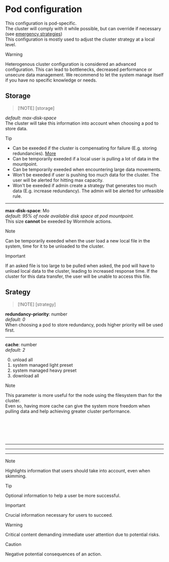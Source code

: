 # Pod configuration
This configuration is pod-specific.<br>
The cluster will comply with it while possible, but can override if necessary (see [emergency strategies](../strategies/emergency.md))<br>
This configuration is mostly used to adjust the cluster strategy at a local level.

> [!WARNING]
> Heterogenous cluster configuration is considered an advanced configuration. This can lead to bottlenecks, decreased performance or unsecure data management. We recommend to let the system manage itself if you have no specific knowledge or needs.

## Storage
> [!NOTE] [storage]



*default: max-disk-space*<br>
The cluster will take this information into account when choosing a pod to store data.
> [!TIP]
> - Can be exeeded if the cluster is compensating for failure (E.g. storing redundancies). [More](../strategies/emergency.md)
> - Can be temporarily exeeded if a local user is pulling a lot of data in the mountpoint.
> - Can be temporarily exeeded when encountering large data movements.
> - Won't be exeeded if user is pushing too much data for the cluster. The user will be alerted for hitting max capacity.
> - Won't be exeeded if admin create a strategy that generates too much data (E.g. increase redundancy). The admin will be alerted for unfeasible rule.


---

**max-disk-space**: Mo<br>
*default: 95% of node available disk space at pod mountpoint.*<br>
This size **cannot** be exeeded by Wormhole actions.<br>
> [!NOTE]
> Can be temporarily exeeded when the user load a new local file in the system, time for it to be unloaded to the cluster.

> [!IMPORTANT]
> If an asked file is too large to be pulled when asked, the pod will have to unload local data to the cluster, leading to increased response time. If the cluster for this data transfer, the user will be unable to access this file.

## Srategy
> [!NOTE] [strategy]

**redundancy-priority**: number<br>
*default: 0*<br>
When choosing a pod to store redundancy, pods higher priority will be used first.

---

**cache**: number<br>
*default: 2*<br>

0. unload all
1. system managed light preset
2. system managed heavy preset
3. download all

> [!NOTE]
> This parameter is more useful for the node using the filesystem than for the cluster.<br>
> Even so, having more cache can give the system more freedom when pulling data and help achieving greater cluster performance.

<br>
<br>
<br>
<br>

___
___
___

> [!NOTE]
> Highlights information that users should take into account, even when skimming.

> [!TIP]
> Optional information to help a user be more successful.

> [!IMPORTANT]
> Crucial information necessary for users to succeed.

> [!WARNING]
> Critical content demanding immediate user attention due to potential risks.

> [!CAUTION]
> Negative potential consequences of an action.

